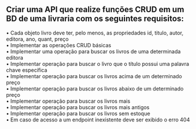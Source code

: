 ## Criar uma API que realize funções CRUD em um BD de uma livraria com os seguintes requisitos:
• Cada objeto livro deve ter, pelo menos, as propriedades id, titulo, autor, editora, ano, quant, preço\
• Implementar as operações CRUD básicas\
• Implementar uma operação para buscar os livros de uma determinada editora\
• Implementar operação para buscar o livro que o título possui uma palavra chave específica\
• Implementar operação para buscar os livros acima de um determinado preço\
• Implementar operação para buscar os livros abaixo de um determinado preço\
• Implementar operação para buscar os livros mais\
• Implementar operação para buscar os livros mais antigos\
• Implementar operação para buscar os livros sem estoque\
• Em caso de acesso a um endpoint inexistente deve ser exibido o erro 404
